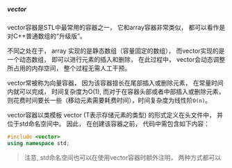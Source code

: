 ##### vector

vector容器是STL中最常用的容器之一， 它和array容器非常类似， 都可以看作是对C++普通数组的“升级版”。

不同之处在于， array 实现的是静态数组（容量固定的数组）， 而vector实现的是一个动态数组， 即可以进行元素的插入和删除， 在此过程中， vector会动态调整所占用的内存空间， 整个过程无需人工干预。



vector常被称为向量容器， 因为该容器擅长在尾部插入或删除元素， 在常量时间内就可以完成， 时间复杂度为O(1), 而对于在容器头部或者中部插入或删除元素，则花费时间要长一些（移动元素需要耗费时间），时间复杂度为线性阶`O(n)`。



vector容器以类模板 vector<T> (T表示存储元素的类型) 的形式定义在<vector>头文件中， 并位于std命名空间中。 因此， 在创建该容器之前， 代码中需包含如下内容：

```c++
#include <vector>
using namespace std;
```



> 注意, std命名空间也可以在使用vector容器时额外注明， 两种方式都可以

